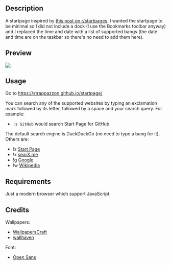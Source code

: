 ## Description
A startpage inspired by [this post on r/startpages](https://old.reddit.com/r/startpages/comments/9pwnwh/creation_my_first_try_at_a_personalized_start_page/). I wanted the startpage to be minimal so I did not include a dock (I use the Bookmarks toolbar anyway) and I replaced the time and date with a list of supported bangs (the date and time are on the taskbar so there's no need to add them here).

## Preview
<img src="https://puu.sh/BQMWB.gif">

## Usage
Go to https://strappazzon.github.io/startpage/

You can search any of the supported websites by typing an exclamation mark followed by its letter, followed by a space and your search query. For example:
 - `!s GitHub` would search Start Page for GitHub

The default search engine is DuckDuckGo (no need to type a bang for it). Others are:
 - !s [Start Page](https://new.startpage.com/)
 - !x [searX.me](https://searx.me/)
 - !g [Google](https://www.google.com/)
 - !w [Wikipedia](https://www.wikipedia.org/)

## Requirements
Just a modern browser which support JavaScript.

## Credits
Wallpapers:
 - [WallpapersCraft](https://wallpaperscraft.com/)
 - [wallhaven](https://alpha.wallhaven.cc/)

Font:
 - [Open Sans](https://fonts.google.com/specimen/Open+Sans)
 